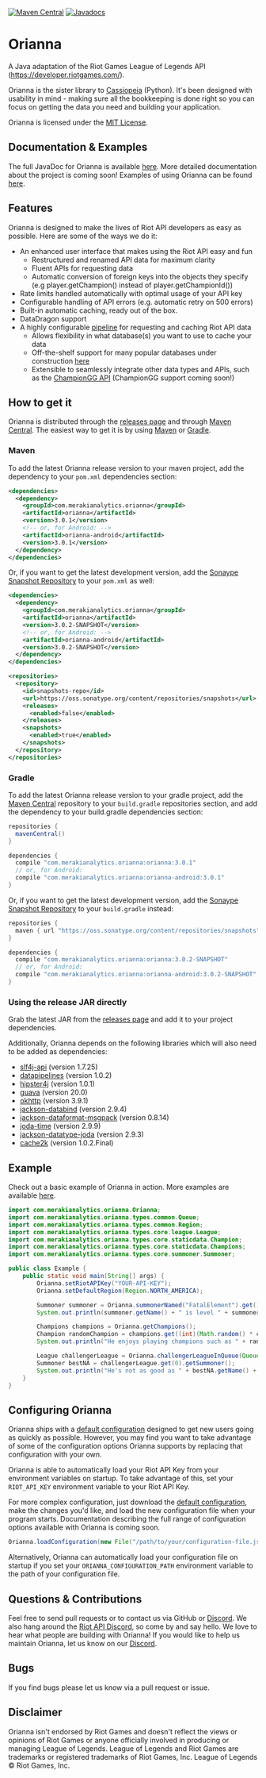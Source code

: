 [![Maven Central](https://img.shields.io/maven-central/v/com.merakianalytics.orianna/orianna.svg)](http://search.maven.org/#search%7Cga%7C1%7Cg%3A%22com.merakianalytics.orianna%22)
[![Javadocs](http://javadoc.io/badge/com.merakianalytics.orianna/orianna.svg)](http://javadoc.io/doc/com.merakianalytics.orianna/orianna)

# Orianna
A Java adaptation of the Riot Games League of Legends API (https://developer.riotgames.com/).

Orianna is the sister library to [Cassiopeia](https://github.com/meraki-analytics/cassiopeia) (Python). It's been designed with usability in mind - making sure all the bookkeeping is done right so you can focus on getting the data you need and building your application.

Orianna is licensed under the [MIT License](https://github.com/meraki-analytics/orianna/blob/master/LICENSE.txt).

## Documentation & Examples
The full JavaDoc for Orianna is available [here](http://javadoc.io/doc/com.merakianalytics.orianna/orianna). More detailed documentation about the project is coming soon!
Examples of using Orianna can be found [here](https://github.com/meraki-analytics/orianna/tree/master/orianna-examples/src/main/java/com/merakianalytics/orianna/examples).

## Features
Orianna is designed to make the lives of Riot API developers as easy as possible. Here are some of the ways we do it:
- An enhanced user interface that makes using the Riot API easy and fun
  - Restructured and renamed API data for maximum clarity
  - Fluent APIs for requesting data
  - Automatic conversion of foreign keys into the objects they specify (e.g player.getChampion() instead of player.getChampionId())
- Rate limits handled automatically with optimal usage of your API key
- Configurable handling of API errors (e.g. automatic retry on 500 errors)
- Built-in automatic caching, ready out of the box.
- DataDragon support
- A highly configurable [pipeline](https://github.com/meraki-analytics/datapipelines-java) for requesting and caching Riot API data
  - Allows flexibility in what database(s) you want to use to cache your data
  - Off-the-shelf support for many popular databases under construction [here](https://github.com/meraki-analytics/orianna-datastores)
  - Extensible to seamlessly integrate other data types and APIs, such as the [ChampionGG API](http://api.champion.gg/) (ChampionGG support coming soon!)

## How to get it
Orianna is distributed through the [releases page](https://github.com/meraki-analytics/orianna/releases) and through [Maven Central](http://search.maven.org/#search%7Cga%7C1%7Cg%3A%22com.merakianalytics.orianna%22). The easiest way to get it is by using [Maven](https://maven.apache.org/) or [Gradle](https://gradle.org/).

### Maven
To add the latest Orianna release version to your maven project, add the dependency to your `pom.xml` dependencies section:
```xml
<dependencies>
  <dependency>
    <groupId>com.merakianalytics.orianna</groupId>
    <artifactId>orianna</artifactId>
    <version>3.0.1</version>
    <!-- or, for Android: -->
    <artifactId>orianna-android</artifactId>
    <version>3.0.1</version>
  </dependency>
</dependencies>
```
Or, if you want to get the latest development version, add the [Sonaype Snapshot Repository](https://oss.sonatype.org/content/repositories/snapshots/) to your `pom.xml` as well:
```xml
<dependencies>
  <dependency>
    <groupId>com.merakianalytics.orianna</groupId>
    <artifactId>orianna</artifactId>
    <version>3.0.2-SNAPSHOT</version>
    <!-- or, for Android: -->
    <artifactId>orianna-android</artifactId>
    <version>3.0.2-SNAPSHOT</version>
  </dependency>
</dependencies>

<repositories>
  <repository>
    <id>snapshots-repo</id>
    <url>https://oss.sonatype.org/content/repositories/snapshots</url>
    <releases>
      <enabled>false</enabled>
    </releases>
    <snapshots>
      <enabled>true</enabled>
    </snapshots>
  </repository>
</repositories>
```

### Gradle
To add the latest Orianna release version to your gradle project, add the [Maven Central](https://search.maven.org/) repository to your `build.gradle` repositories section, and add the dependency to your build.gradle dependencies section:
```gradle
repositories {
  mavenCentral()
}

dependencies {
  compile "com.merakianalytics.orianna:orianna:3.0.1"
  // or, for Android:
  compile "com.merakianalytics.orianna:orianna-android:3.0.1"
}
```
Or, if you want to get the latest development version, add the [Sonaype Snapshot Repository](https://oss.sonatype.org/content/repositories/snapshots/) to your `build.gradle` instead:
```gradle
repositories {
  maven { url "https://oss.sonatype.org/content/repositories/snapshots" }
}

dependencies {
  compile "com.merakianalytics.orianna:orianna:3.0.2-SNAPSHOT"
  // or, for Android:
  compile "com.merakianalytics.orianna:orianna-android:3.0.2-SNAPSHOT"
}
```

### Using the release JAR directly
Grab the latest JAR from the [releases page](https://github.com/meraki-analytics/orianna/releases) and add it to your project dependencies.

Additionally, Orianna depends on the following libraries which will also need to be added as dependencies:
- [slf4j-api](https://www.slf4j.org/) (version 1.7.25)
- [datapipelines](https://github.com/meraki-analytics/datapipelines-java) (version 1.0.2)
- [hipster4j](http://www.hipster4j.org/) (version 1.0.1)
- [guava](https://github.com/google/guava) (version 20.0)
- [okhttp](http://square.github.io/okhttp/) (version 3.9.1)
- [jackson-databind](https://github.com/FasterXML/jackson-databind) (version 2.9.4)
- [jackson-dataformat-msgpack](https://github.com/msgpack/msgpack-java) (version 0.8.14)
- [joda-time](http://www.joda.org/joda-time/) (version 2.9.9)
- [jackson-datatype-joda](https://github.com/FasterXML/jackson-datatype-joda) (version 2.9.3)
- [cache2k](https://cache2k.org/) (version 1.0.2.Final)

## Example
Check out a basic example of Orianna in action. More examples are available [here](https://github.com/meraki-analytics/orianna/tree/master/orianna-examples/src/main/java/com/merakianalytics/orianna/examples).
```java
import com.merakianalytics.orianna.Orianna;
import com.merakianalytics.orianna.types.common.Queue;
import com.merakianalytics.orianna.types.common.Region;
import com.merakianalytics.orianna.types.core.league.League;
import com.merakianalytics.orianna.types.core.staticdata.Champion;
import com.merakianalytics.orianna.types.core.staticdata.Champions;
import com.merakianalytics.orianna.types.core.summoner.Summoner;

public class Example {
    public static void main(String[] args) {
        Orianna.setRiotAPIKey("YOUR-API-KEY");
        Orianna.setDefaultRegion(Region.NORTH_AMERICA);

        Summoner summoner = Orianna.summonerNamed("FatalElement").get();
        System.out.println(summoner.getName() + " is level " + summoner.getLevel() + " on the " + summoner.getRegion() + " server.");

        Champions champions = Orianna.getChampions();
        Champion randomChampion = champions.get((int)(Math.random() * champions.size()));
        System.out.println("He enjoys playing champions such as " + randomChampion.getName());

        League challengerLeague = Orianna.challengerLeagueInQueue(Queue.RANKED_SOLO_5x5).get();
        Summoner bestNA = challengerLeague.get(0).getSummoner();
        System.out.println("He's not as good as " + bestNA.getName() + " at League, but probably a better Java programmer!");
    }
}
```

## Configuring Orianna
Orianna ships with a [default configuration](https://github.com/meraki-analytics/orianna/blob/master/orianna/src/main/resources/com/merakianalytics/orianna/default-orianna-config.json) designed to get new users going as quickly as possible. However, you may find you want to take advantage of some of the configuration options Orianna supports by replacing that configuration with your own.

Orianna is able to automatically load your Riot API Key from your environment variables on startup. To take advantage of this, set your `RIOT_API_KEY` environment variable to your Riot API Key.

For more complex configuration, just download the [default configuration](https://github.com/meraki-analytics/orianna/blob/master/orianna/src/main/resources/com/merakianalytics/orianna/default-orianna-config.json), make the changes you'd like, and load the new configuration file when your program starts. Documentation describing the full range of configuration options available with Orianna is coming soon.
```java
Orianna.loadConfiguration(new File("/path/to/your/configuration-file.json"));
```
Alternatively, Orianna can automatically load your configuration file on startup if you set your `ORIANNA_CONFIGURATION_PATH` environment variable to the path of your configuration file.

## Questions & Contributions
Feel free to send pull requests or to contact us via GitHub or [Discord](https://discord.gg/JRDk2JU). We also hang around the [Riot API Discord](https://discord.gg/riotapi), so come by and say hello. We love to hear what people are building with Orianna! If you would like to help us maintain Orianna, let us know on our [Discord](https://discord.gg/JRDk2JU).

## Bugs
If you find bugs please let us know via a pull request or issue.

## Disclaimer
Orianna isn't endorsed by Riot Games and doesn't reflect the views or opinions of Riot Games or anyone officially involved in producing or managing League of Legends. League of Legends and Riot Games are trademarks or registered trademarks of Riot Games, Inc. League of Legends © Riot Games, Inc.
